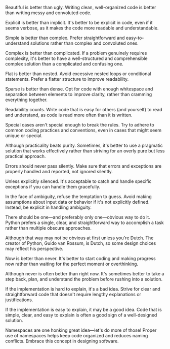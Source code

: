 
Beautiful is better than ugly.
Writing clean, well-organized code is better than writing messy and convoluted code.

Explicit is better than implicit.
It's better to be explicit in code, even if it seems verbose, as it makes the code more readable and understandable.

Simple is better than complex.
Prefer straightforward and easy-to-understand solutions rather than complex and convoluted ones.

Complex is better than complicated.
If a problem genuinely requires complexity, it's better to have a well-structured and comprehensible complex solution than a complicated and confusing one.

Flat is better than nested.
Avoid excessive nested loops or conditional statements. Prefer a flatter structure to improve readability.

Sparse is better than dense.
Opt for code with enough whitespace and separation between elements to improve clarity, rather than cramming everything together.

Readability counts.
Write code that is easy for others (and yourself) to read and understand, as code is read more often than it is written.

Special cases aren't special enough to break the rules.
Try to adhere to common coding practices and conventions, even in cases that might seem unique or special.

Although practicality beats purity.
Sometimes, it's better to use a pragmatic solution that works effectively rather than striving for an overly pure but less practical approach.

Errors should never pass silently.
Make sure that errors and exceptions are properly handled and reported, not ignored silently.

Unless explicitly silenced.
It's acceptable to catch and handle specific exceptions if you can handle them gracefully.

In the face of ambiguity, refuse the temptation to guess.
Avoid making assumptions about input data or behavior if it's not explicitly defined. Instead, be explicit in handling ambiguity.

There should be one—and preferably only one—obvious way to do it.
Python prefers a single, clear, and straightforward way to accomplish a task rather than multiple obscure approaches.

Although that way may not be obvious at first unless you're Dutch.
The creator of Python, Guido van Rossum, is Dutch, so some design choices may reflect his perspective.

Now is better than never.
It's better to start coding and making progress now rather than waiting for the perfect moment or overthinking.

Although never is often better than right now.
It's sometimes better to take a step back, plan, and understand the problem before rushing into a solution.

If the implementation is hard to explain, it's a bad idea.
Strive for clear and straightforward code that doesn't require lengthy explanations or justifications.

If the implementation is easy to explain, it may be a good idea.
Code that is simple, clear, and easy to explain is often a good sign of a well-designed solution.

Namespaces are one honking great idea—let's do more of those!
Proper use of namespaces helps keep code organized and reduces naming conflicts. Embrace this concept in designing software.
